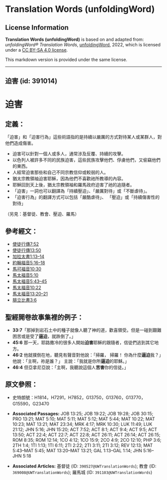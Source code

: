 # Translation Words (unfoldingWord)

## License Information

**Translation Words (unfoldingWord)** is based on and adapted from: _unfoldingWord® Translation Words_, [unfoldingWord](https://unfoldingword.org/utw), 2022, which is licensed under a [CC BY-SA 4.0 license](https://creativecommons.org/licenses/by-sa/4.0/legalcode.en).

This markdown version is provided under the same license.



--------------------------------

## 迫害 (id: 391014)

迫害
==

定義：
---

「迫害」和「迫害行為」這些術語指的是持續以嚴厲的方式對待某人或某群人，對他們造成傷害。

* 迫害可以針對一個人或多人，通常涉及反覆、持續的攻擊。
* 以色列人被許多不同的民族迫害，這些民族攻擊他們、俘虜他們，又偷竊他們的東西。
* 人經常迫害那些和自己不同宗教信仰或較弱的人。
* 猶太宗教領袖迫害耶穌，因為他們不喜歡祂所教導的內容。
* 耶穌回到天上後，猶太宗教領袖和羅馬政府迫害了祂的追隨者。
* 「迫害」一詞也可以翻譯為「持續壓迫」、「嚴厲對待」或「不斷虐待」。
* 「迫害行為」的翻譯方式可以包括「嚴酷虐待」、 「壓迫」或「持續傷害性的對待」

（另見：基督徒、教會、壓迫、羅馬）

參考經文：
-----

* [使徒行傳7:52](https://ref.ly/Acts7:52)
* [使徒行傳13:50](https://ref.ly/Acts13:50)
* [加拉太書1:13–14](https://ref.ly/Gal1:13-Gal1:14)
* [約翰福音5:16–18](https://ref.ly/John5:16-John5:18)
* [馬可福音10:30](https://ref.ly/Mark10:30)
* [馬太福音5:10](https://ref.ly/Matt5:10)
* [馬太福音5:43–45](https://ref.ly/Matt5:43-Matt5:45)
* [馬太福音10:22](https://ref.ly/Matt10:22)
* [馬太福音13:20–21](https://ref.ly/Matt13:20-Matt13:21)
* [腓立比書3:6](https://ref.ly/Phil3:6)

聖經開卷故事集裡的例子：
------------

* **33:7**「那掉到岩石土中的種子就像人聽了神的道，歡喜領受。但是一碰到艱難困苦或是受了**逼迫**，就跌倒了。」
* **45:6** 那一天，耶路撒冷的很多人開始**迫害**耶穌的跟隨者，信徒們逃到其它地方。
* **46:2** 他就撲倒在地，聽見有聲音對他說：「掃羅， 掃羅！ 你為什麼**逼迫**我？」他說：「主啊，祢是誰？」 主說：「我就是你所**逼迫**的耶穌。」
* **46:4** 但亞拿尼亞說：「主啊，我聽說這個人**苦害**你的信徒。」

原文參照：
-----

* 史特朗號：H1814，H7291，H7852，G13750，G13760，G13770，G15590，G23470

* **Associated Passages:** JOB 13:25; JOB 19:22; JOB 19:28; JOB 30:15; PRO 13:21; MAT 5:10; MAT 5:11; MAT 5:12; MAT 5:44; MAT 10:22; MAT 10:23; MAT 13:21; MAT 23:34; MRK 4:17; MRK 10:30; LUK 11:49; LUK 21:12; JHN 5:16; JHN 15:20; ACT 7:52; ACT 8:1; ACT 9:4; ACT 9:5; ACT 13:50; ACT 22:4; ACT 22:7; ACT 22:8; ACT 26:11; ACT 26:14; ACT 26:15; ROM 8:35; ROM 12:14; 1CO 4:12; 1CO 15:9; 2CO 4:9; 2CO 12:10; PHP 3:6; 2TH 1:4; 1TI 1:13; 1TI 6:11; 2TI 2:22; 2TI 3:11; 2TI 3:12; REV 12:13; MAT 5:43–MAT 5:45; MAT 13:20–MAT 13:21; GAL 1:13–GAL 1:14; JHN 5:16–JHN 5:18
* **Associated Articles:** 基督徒 (ID: `390527@UWTranslationWords`); 教會 (ID: `369008@UWTranslationWords`); 羅馬城 (ID: `391103@UWTranslationWords`)

